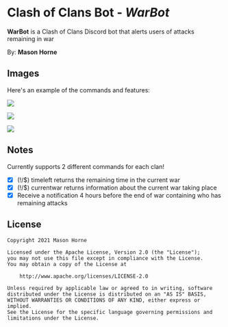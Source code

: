 # Clash of Clans Bot - *WarBot*

**WarBot** is a Clash of Clans Discord bot that alerts users of attacks remaining in war

By: **Mason Horne**

## Images

Here's an example of the commands and features:

![](https://i.imgur.com/1QT8ySg.png)

![](https://i.imgur.com/7vOUT9M.png)

![](https://i.imgur.com/MgBFUJW.png)




## Notes

Currently supports 2 different commands for each clan!
- [x] (!/$) timeleft returns the remaining time in the current war
- [x] (!/$) currentwar returns information about the current war taking place
- [x] Receive a notification 4 hours before the end of war containing who has remaining attacks

## License

    Copyright 2021 Mason Horne

    Licensed under the Apache License, Version 2.0 (the "License");
    you may not use this file except in compliance with the License.
    You may obtain a copy of the License at

        http://www.apache.org/licenses/LICENSE-2.0

    Unless required by applicable law or agreed to in writing, software
    distributed under the License is distributed on an "AS IS" BASIS,
    WITHOUT WARRANTIES OR CONDITIONS OF ANY KIND, either express or implied.
    See the License for the specific language governing permissions and
    limitations under the License.
